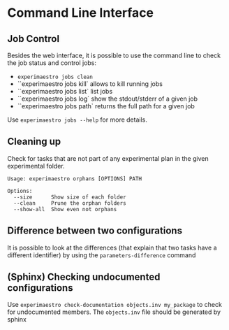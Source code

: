 # Command Line Interface

## Job Control

Besides the web interface, it is possible to use the command line to check the job
status and control jobs:

- `experimaestro jobs clean`
- ``experimaestro jobs kill` allows to kill running jobs
- ``experimaestro jobs list` list jobs
- ``experimaestro jobs log` show the stdout/stderr of a given job
- ``experimaestro jobs path` returns the full path for a given job


Use `experimaestro jobs --help` for more details.

## Cleaning up

Check for tasks that are not part of any experimental plan in the given
experimental folder.

```
Usage: experimaestro orphans [OPTIONS] PATH

Options:
  --size      Show size of each folder
  --clean     Prune the orphan folders
  --show-all  Show even not orphans
```

## Difference between two configurations

It is possible to look at the differences (that explain that two tasks have a different identifier) by using the `parameters-difference` command

## (Sphinx) Checking undocumented configurations

Use `experimaestro check-documentation objects.inv my_package` to check for undocumented members. The `objects.inv` file should be generated by sphinx

